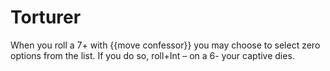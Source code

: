 # Torturer
When you roll a 7+ with {{move confessor}} you may choose to select zero options from the list. If you do so, roll+Int – on a 6- your captive dies.